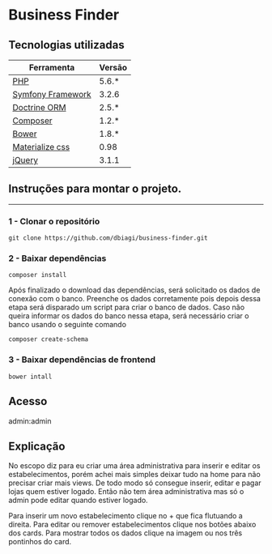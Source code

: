 Business Finder
=========

## Tecnologias utilizadas
| Ferramenta  | Versão |
| --------- | ------------- |
| [PHP](https://php.net)  | 5.6.*  |
| [Symfony Framework](https://symfony.com) | 3.2.6 |
| [Doctrine ORM](http://www.doctrine-project.org/) | 2.5.* |
| [Composer](https://getcomposer.org/)  | 1.2.*  |
| [Bower](https://bower.io/) | 1.8.* |
| [Materialize css](http://materializecss.com/) | 0.98 |
| [jQuery](https://jquery.com/) | 3.1.1 |

## Instruções para montar o projeto.
------------
### 1 - Clonar o repositório

```
git clone https://github.com/dbiagi/business-finder.git
```

### 2 - Baixar dependências

```
composer install
```
Após finalizado o download das dependências, será solicitado os dados de conexão com o banco. Preenche os dados corretamente pois depois dessa etapa será disparado um script para criar o banco de dados.
Caso não queira informar os dados do banco nessa etapa, será necessário criar o banco usando o seguinte comando

```
composer create-schema
```

### 3 - Baixar dependências de frontend

```
bower intall
```

## Acesso
admin:admin

## Explicação
No escopo diz para eu criar uma área administrativa para inserir e editar os estabelecimentos, porém achei mais simples deixar tudo na home para não precisar criar mais views.
De todo modo só consegue inserir, editar e pagar lojas quem estiver logado. Então não tem área administrativa mas só o admin pode editar quando estiver logado.

Para inserir um novo estabelecimento clique no + que fica flutuando a direita.
Para editar ou remover estabelecimentos clique nos botões abaixo dos cards.
Para mostrar todos os dados clique na imagem ou nos três pontinhos do card.
